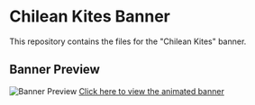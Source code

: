 # Chilean Kites Banner

This repository contains the files for the "Chilean Kites" banner.

## Banner Preview

![Banner Preview](https://www.xokita.de/baner_volantines/volantin_afiche_fondo.png)
[Click here to view the animated banner](https://www.xokita.de/)
